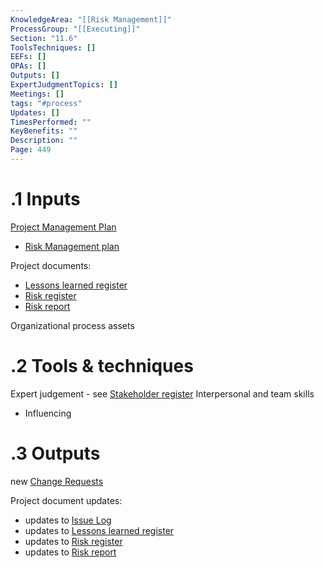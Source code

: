 ```yaml
---
KnowledgeArea: "[[Risk Management]]"
ProcessGroup: "[[Executing]]"
Section: "11.6"
ToolsTechniques: []
EEFs: []
OPAs: []
Outputs: []
ExpertJudgmentTopics: []
Meetings: []
tags: "#process"
Updates: []
TimesPerformed: ""
KeyBenefits: ""
Description: ""
Page: 449
---
```

# .1 Inputs

[Project Management Plan](Project%20Management%20Plan.md)
* [Risk Management plan](Risk%20Management%20plan.md)

Project documents:
* [Lessons learned register](Lessons%20learned%20register.md)
* [Risk register](Risk%20register.md)
* [Risk report](Risk%20report.md)

Organizational process assets

# .2 Tools & techniques
Expert judgement - see [Stakeholder register](Stakeholder%20register.md)
Interpersonal and team skills
* Influencing

# .3 Outputs
new [Change Requests](Change%20Requests.md)

Project document updates:
* updates to [Issue Log](Issue%20Log.md)
* updates to [Lessons learned register](Lessons%20learned%20register.md)
* updates to [Risk register](Risk%20register.md)
* updates to [Risk report](Risk%20report.md)


